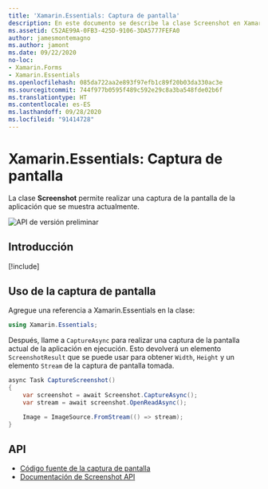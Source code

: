 ```yaml
---
title: 'Xamarin.Essentials: Captura de pantalla'
description: En este documento se describe la clase Screenshot en Xamarin.Essentials, que permite realizar una captura de la pantalla de la aplicación que se muestra actualmente.
ms.assetid: C52AE99A-0FB3-425D-9106-3DA5777FEFA0
author: jamesmontemagno
ms.author: jamont
ms.date: 09/22/2020
no-loc:
- Xamarin.Forms
- Xamarin.Essentials
ms.openlocfilehash: 085da722aa2e893f97efb1c89f20b03da330ac3e
ms.sourcegitcommit: 744f977b0595f489c592e29c8a3ba548fde02b6f
ms.translationtype: HT
ms.contentlocale: es-ES
ms.lasthandoff: 09/28/2020
ms.locfileid: "91414728"
---
```

# <a name="no-locxamarinessentials-screenshot"></a>Xamarin.Essentials: Captura de pantalla

La clase **Screenshot** permite realizar una captura de la pantalla de la aplicación que se muestra actualmente.

![API de versión preliminar](~/media/shared/preview.png)


## <a name="get-started"></a>Introducción

[!include[](~/essentials/includes/get-started.md)]

## <a name="using-screenshot"></a>Uso de la captura de pantalla

Agregue una referencia a Xamarin.Essentials en la clase:

```csharp
using Xamarin.Essentials;
```

Después, llame a `CaptureAsync` para realizar una captura de la pantalla actual de la aplicación en ejecución. Esto devolverá un elemento `ScreenshotResult` que se puede usar para obtener `Width`, `Height` y un elemento `Stream` de la captura de pantalla tomada.


```csharp
async Task CaptureScreenshot()
{
    var screenshot = await Screenshot.CaptureAsync();
    var stream = await screenshot.OpenReadAsync();

    Image = ImageSource.FromStream(() => stream);
}
```


## <a name="api"></a>API

- [Código fuente de la captura de pantalla](https://github.com/xamarin/Essentials/tree/main/Xamarin.Essentials/Screenshot)
- [Documentación de Screenshot API](xref:Xamarin.Essentials.Screenshot)
